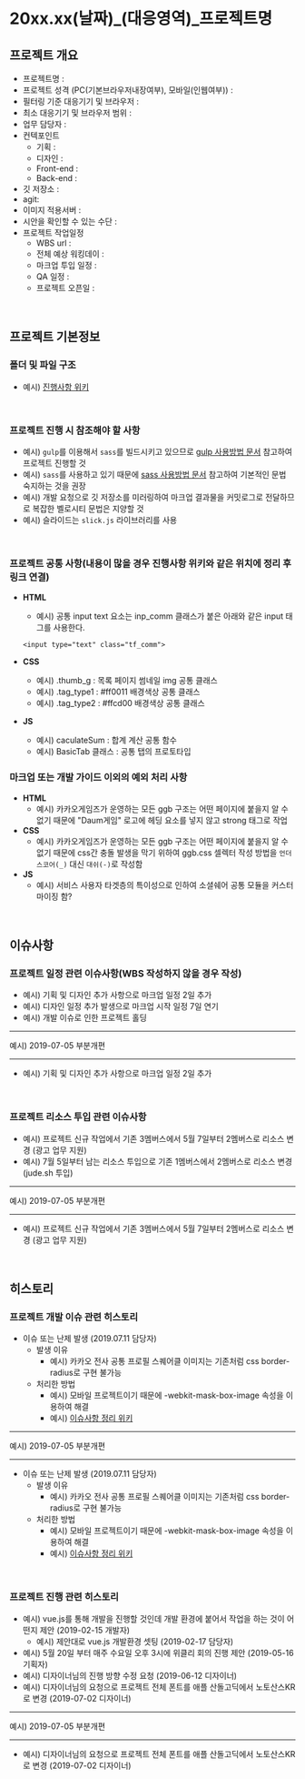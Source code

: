 # 20xx.xx(날짜)_(대응영역)_프로젝트명

## 프로젝트 개요
- 프로젝트명 : 
- 프로젝트 성격 (PC(기본브라우저내장여부), 모바일(인웹여부)) :
- 필터링 기준 대응기기 및 브라우저 :
- 최소 대응기기 및 브라우저 범위 :
- 업무 담당자 :
- 컨텍포인트
	- 기획 :
	- 디자인 :
	- Front-end :
	- Back-end :
- 깃 저장소 :
- agit:
- 이미지 적용서버 :
- 시안을 확인할 수 있는 수단 : 
- 프로젝트 작업일정
	- WBS url :
	- 전체 예상 워킹데이 :
	- 마크업 투입 일정 :
	- QA 일정 :
	- 프로젝트 오픈일 :

<br>

## 프로젝트 기본정보

### 폴더 및 파일 구조
- 예시) [진행사항 위키](https://wiki.daumkakao.com/pages/viewpage.action?pageId=550431978)

<br>

### 프로젝트 진행 시 참조해야 할 사항
[1]: https://wiki.daumkakao.com/pages/viewpage.action?pageId=450182585	"gulp 사용방법 문서"
[2]: https://wiki.daumkakao.com/pages/viewpage.action?pageId=450175303	"sass 사용방법 문서"

- 예시) `gulp`를 이용해서 `sass`를 빌드시키고 있으므로 [gulp 사용방법 문서][1] 참고하여 프로젝트 진행할 것
- 예시) `sass`를 사용하고 있기 때문에 [sass 사용방법 문서][2] 참고하여 기본적인 문법 숙지하는 것을 권장
- 예시) 개발 요청으로 깃 저장소를 미러링하여 마크업 결과물을 커밋로그로 전달하므로 복잡한 벨로시티 문법은 지양할 것
- 예시) 슬라이드는 `slick.js` 라이브러리를 사용

<br>

### 프로젝트 공통 사항(내용이 많을 경우 진행사항 위키와 같은 위치에 정리 후 링크 연결)

- **HTML**
	- 예시) 공통 input text 요소는 inp_comm 클래스가 붙은 아래와 같은 input 태그를 사용한다.
	```
	<input type="text" class="tf_comm">
	```

- **CSS**
	- 예시) .thumb_g : 목록 페이지 썸네일 img 공통 클래스
	- 예시) .tag_type1 : #ff0011 배경색상 공통 클래스
	- 예시) .tag_type2 : #ffcd00 배경색상 공통 클래스

- **JS**
	- 예시) caculateSum : 합계 계산 공통 함수
	- 예시) BasicTab 클래스 : 공통 탭의 프로토타입

### 마크업 또는 개발 가이드 이외의 예외 처리 사항

- **HTML**
	- 예시) 카카오게임즈가 운영하는 모든 ggb 구조는 어떤 페이지에 붙을지 알 수 없기 때문에 "Daum게임" 로고에 헤딩 요소를 넣지 않고 strong 태그로 작업
- **CSS**
	- 예시) 카카오게임즈가 운영하는 모든 ggb 구조는 어떤 페이지에 붙을지 알 수 없기 때문에 css간 충돌 발생을 막기 위하여 ggb.css 셀렉터 작성 방법을 `언더스코어(_)` 대신 `대쉬(-)`로 작성함
- **JS**
	- 예시) 서비스 사용자 타겟층의 특이성으로 인하여 소셜쉐어 공통 모듈을 커스터마이징 함?


<br>

## 이슈사항

### 프로젝트 일정 관련 이슈사항(WBS 작성하지 않을 경우 작성)
- 예시) 기획 및 디자인 추가 사항으로 마크업 일정 2일 추가
- 예시) 디자인 일정 추가 발생으로 마크업 시작 일정 7일 연기
- 예시) 개발 이슈로 인한 프로젝트 홀딩

- - -
예시) 2019-07-05 부분개편
- - -

- 예시) 기획 및 디자인 추가 사항으로 마크업 일정 2일 추가

<br>

### 프로젝트 리소스 투입 관련 이슈사항
- 예시) 프로젝트 신규 작업에서 기존 3멤버스에서 5월 7일부터 2멤버스로 리소스 변경 (광고 업무 지원)
- 예시) 7월 5일부터 남는 리소스 투입으로 기존 1멤버스에서 2멤버스로 리소스 변경 (jude.sh 투입)

- - -
예시) 2019-07-05 부분개편
- - -

- 예시) 프로젝트 신규 작업에서 기존 3멤버스에서 5월 7일부터 2멤버스로 리소스 변경 (광고 업무 지원)

<br>

## 히스토리

### 프로젝트 개발 이슈 관련 히스토리
- 이슈 또는 난제 발생 (2019.07.11 담당자)
	- 발생 이유
		- 예시) 카카오 전사 공통 프로필 스퀘어클 이미지는 기존처럼 css border-radius로 구현 불가능
	- 처리한 방법
		- 예시) 모바일 프로젝트이기 때문에 -webkit-mask-box-image 속성을 이용하여 해결
		- 예시) [이슈사항 정리 위키][]

[이슈사항 정리 위키]: http://zuu.kr/kobw

- - -
예시) 2019-07-05 부분개편
- - -

- 이슈 또는 난제 발생 (2019.07.11 담당자)
	- 발생 이유
		- 예시) 카카오 전사 공통 프로필 스퀘어클 이미지는 기존처럼 css border-radius로 구현 불가능
	- 처리한 방법
		- 예시) 모바일 프로젝트이기 때문에 -webkit-mask-box-image 속성을 이용하여 해결
		- 예시) [이슈사항 정리 위키][]

[이슈사항 정리 위키]: http://zuu.kr/kobw

<br>

### 프로젝트 진행 관련 히스토리
- 예시) vue.js를 통해 개발을 진행할 것인데 개발 환경에 붙어서 작업을 하는 것이 어떤지 제안 (2019-02-15 개발자)
	- 예시) 제안대로 vue.js 개발환경 셋팅 (2019-02-17 담당자)
- 예시) 5월 20일 부터 매주 수요일 오후 3시에 위클리 회의 진행 제안 (2019-05-16 기획자)
- 예시) 디자이너님의 진행 방향 수정 요청 (2019-06-12 디자이너)
- 예시) 디자이너님의 요청으로 프로젝트 전체 폰트를 애플 산돌고딕에서 노토산스KR로 변경 (2019-07-02 디자이너)

<!-- 주석 처리 -->

- - -
예시) 2019-07-05 부분개편
- - -

- 예시) 디자이너님의 요청으로 프로젝트 전체 폰트를 애플 산돌고딕에서 노토산스KR로 변경 (2019-07-02 디자이너)

<!-- 주석 처리 -->

